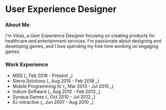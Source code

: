 # User Experience Designer 


### About Me
I'm Vikas, a User Experience Designer focusing on creating products for healthcare and entertainment services. I'm passionate about designing and developing games, and I love spending my free time working on engaging games.

### Work Experience 
- MSD  (_ Feb 2018 - Present _)
- Sierra Solutions  (_ Aug 2015 - Feb 2018 _)
- Mobile Programming llc  (_ Mar 2013 - Jul 2015 _)
- Indium Software  (_ Aug 2012 - Feb 2013 _)
- Synqua Games  (_ Oct 2010 - Jul 2012 _)
- Ec-intractive (_ Jun 2007 - Aug 2010 _)
  
